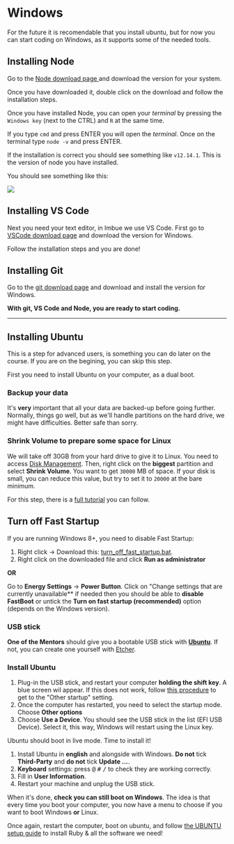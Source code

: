 # Windows

For the future it is recomendable that you install ubuntu, but for now you can start coding on Windows, as it supports some of the needed tools.

## Installing Node

Go to the [Node download page ](https://nodejs.org/es/download/) and download the version for your system.

Once you have downloaded it, double click on the download and follow the installation steps.

Once you have installed Node, you can open your *terminal* by pressing the `Windows key` (next to the CTRL) and `R` at the same time. 

If you type `cmd` and press ENTER you will open the *terminal*. Once on the terminal type `node -v` and press ENTER. 

If the installation is correct you should see something like `v12.14.1`. This is the version of node you have installed.

You should see something like this: 

<img src='https://imbueprogram.github.io/imbue-program-docs/images/terminal-windows.png'></img>


## Installing VS Code

Next you need your text editor, in Imbue we use VS Code. First go to [VSCode download page](https://code.visualstudio.com/download) and download the version for Windows.

Follow the installation steps and you are done!

## Installing Git

Go to the [git download page](https://git-scm.com/downloads) and download and install the version for Windows.



**With git, VS Code and Node, you are ready to start coding.**

--------


## Installing Ubuntu

This is a step for advanced users, is something you can do later on the course. If you are on the begining, you can skip this step. 

First you need to install Ubuntu on your computer, as a dual boot.

### Backup your data

It's **very** important that all your data are backed-up before going further. Normally, things go well, but as we'll handle partitions on the hard drive, we might have difficulties. Better safe than sorry.

### Shrink Volume to prepare some space for Linux

We will take off 30GB from your hard drive to give it to Linux. You need to access [Disk Management](http://pcsupport.about.com/od/windows-8/a/disk-management-windows-8.htm). Then, right click on the **biggest** partition and select **Shrink Volume**. You want to get `30000` MB of space. If your disk is small, you can reduce this value, but try to set it to `20000` at the bare minimum.

For this step, there is a [full tutorial](https://www.easeus.com/partition-master/shrink-windows-10-partition.html) you can follow.

## Turn off Fast Startup

If you are running Windows 8+, you need to disable Fast Startup:

1. Right click -> Download this: [turn_off_fast_startup.bat](https://raw.githubusercontent.com/lewagon/setup/master/utils/turn_off_fast_startup.bat).
1. Right click on the downloaded file and click **Run as administrator**

**OR**

Go to **Energy Settings** -> **Power Button**. Click on "Change settings that are currently unavailable** if needed then you should be able to **disable FastBoot** or untick the **Turn on fast startup (recommended)** option (depends on the Windows version).

### USB stick

**One of the Mentors** should give you a bootable USB stick with [**Ubuntu**](https://www.ubuntu.com/download/desktop). If not, you can create one yourself with [Etcher](https://etcher.io/).

### Install Ubuntu

1. Plug-in the USB stick, and restart your computer **holding the shift key**. A blue screen wil appear. If this does not work, follow [this procedure](https://support.microsoft.com/en-us/instantanswers/f40a95aa-1e34-4907-98ba-a308fd10a786/get-to-safe-mode-and-other-startup-settings-in-windows-10) to get to the "Other startup" setting.
1. Once the computer has restarted, you need to select the startup mode. Choose **Other options**
1. Choose **Use a Device**. You should see the USB stick in the list (EFI USB Device). Select it, this way, Windows will restart using the Linux key.

Ubuntu should boot in live mode. Time to install it!

1. Install Ubuntu in **english** and alongside with Windows. **Do not** tick **Third-Party** and **do not** tick **Update ...**.
1. **Keyboard** settings: press <kbd>@</kbd> <kbd>#</kbd> <kbd>/</kbd> to check they are working correctly.
1. Fill in **User Information**.
1. Restart your machine and unplug the USB stick.

When it's done, **check you can still boot on Windows**. The idea is that every time you boot your computer, you now have a menu to choose if you want to boot Windows **or** Linux.

Once again, restart the computer, boot on ubuntu, and follow [the UBUNTU setup guide](program/frontnend/setup/ubuntu.md) to install Ruby & all the software we need!